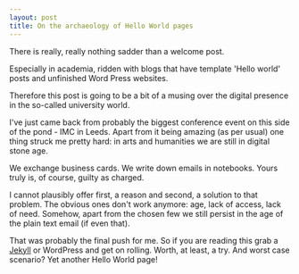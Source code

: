```yaml
---
layout: post
title: On the archaeology of Hello World pages
---
```


There is really, really nothing sadder than a welcome post.

Especially in academia, ridden with blogs that have template 'Hello world' posts and unfinished Word Press websites.

Therefore this post is going to be a bit of a musing over the digital presence in the so-called university world.

I've just came back from probably the biggest conference event on this side of the pond - IMC in Leeds. Apart from it being amazing (as per usual) one thing struck me pretty hard: in arts and humanities we are still in digital stone age.

We exchange business cards. We write down emails in notebooks. Yours truly is, of course, guilty as charged.

I cannot plausibly offer first, a reason and second, a solution to that problem. The obvious ones don't work anymore: age, lack of access, lack of need. Somehow, apart from the chosen few we still persist in the age of the plain text email (if even that).

That was probably the final push for me. So if you are reading this grab a [Jekyll](https://jekyllrb.com/) or WordPress and get on rolling. Worth, at least, a try. And worst case scenario? Yet another Hello World page!